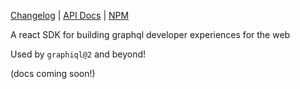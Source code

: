 [Changelog](https://github.com/graphql/graphiql/blob/main/packages/graphiql-react/CHANGELOG.md) | [API Docs](https://graphiql-test.netlify.app/typedoc/modules/graphiql_react.html) | [NPM](https://www.npmjs.com/package/@graphiql/react)

A react SDK for building graphql developer experiences for the web

Used by `graphiql@2` and beyond!

(docs coming soon!)
